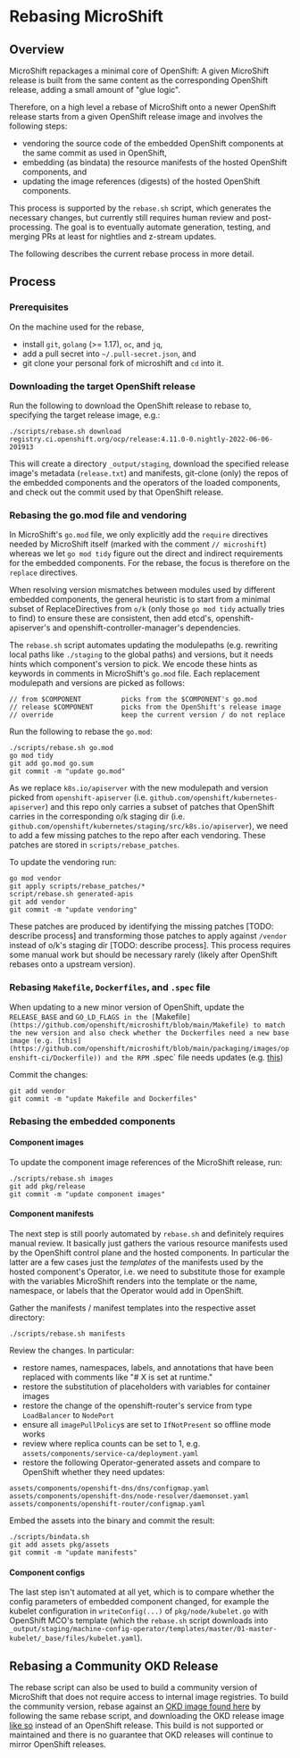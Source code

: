 # Rebasing MicroShift
## Overview

MicroShift repackages a minimal core of OpenShift: A given MicroShift release is built from the same content as the corresponding OpenShift release, adding a small amount of "glue logic".

Therefore, on a high level a rebase of MicroShift onto a newer OpenShift release starts from a given OpenShift release image and involves the following steps:

* vendoring the source code of the embedded OpenShift components at the same commit as used in OpenShift,
* embedding (as bindata) the resource manifests of the hosted OpenShift components, and 
* updating the image references (digests) of the hosted OpenShift components.

This process is supported by the `rebase.sh` script, which generates the necessary changes, but currently still requires human review and post-processing. The goal is to eventually automate generation, testing, and merging PRs at least for nightlies and z-stream updates.

The following describes the current rebase process in more detail.

## Process
### Prerequisites

On the machine used for the rebase,

* install `git`, `golang` (>= 1.17), `oc`, and `jq`,
* add a pull secret into `~/.pull-secret.json`, and
* git clone your personal fork of microshift and `cd` into it.

### Downloading the target OpenShift release

Run the following to download the OpenShift release to rebase to, specifying the target release image, e.g.:

```
./scripts/rebase.sh download registry.ci.openshift.org/ocp/release:4.11.0-0.nightly-2022-06-06-201913
```

This will create a directory `_output/staging`, download the specified release image's metadata (`release.txt`) and manifests, git-clone (only) the repos of the embedded components and the operators of the loaded components, and check out the commit used by that OpenShift release.

### Rebasing the go.mod file and vendoring

In MicroShift's `go.mod` file, we only explicitly add the `require` directives needed by MicroShift itself (marked with the comment `// microshift`) whereas we let `go mod tidy` figure out the direct and indirect requirements for the embedded components. For the rebase, the focus is therefore on the `replace` directives.

When resolving version mismatches between modules used by different embedded components, the general heuristic is to start from a minimal subset of ReplaceDirectives from `o/k` (only those `go mod tidy` actually tries to find) to ensure these are consistent, then add etcd's, openshift-apiserver's and openshift-controller-manager's dependencies.

The `rebase.sh` script automates updating the modulepaths (e.g. rewriting local paths like `./staging` to the global paths) and versions, but it needs hints which component's version to pick. We encode these hints as keywords in comments in MicroShift's `go.mod` file. Each replacement modulepath and versions are picked as follows:

```
// from $COMPONENT          picks from the $COMPONENT's go.mod
// release $COMPONENT       picks from the OpenShift's release image
// override                 keep the current version / do not replace
```

Run the following to rebase the `go.mod`:

```
./scripts/rebase.sh go.mod
go mod tidy
git add go.mod go.sum
git commit -m "update go.mod"
```

As we replace `k8s.io/apiserver` with the new modulepath and version picked from `openshift-apiserver` (i.e. `github.com/openshift/kubernetes-apiserver`) and this repo only carries a subset of patches that OpenShift carries in the corresponding o/k staging dir (i.e. `github.com/openshift/kubernetes/staging/src/k8s.io/apiserver`), we need to add a few missing patches to the repo after each vendoring. These patches are stored in `scripts/rebase_patches`.

To update the vendoring run:

```
go mod vendor
git apply scripts/rebase_patches/*
script/rebase.sh generated-apis
git add vendor
git commit -m "update vendoring"
```

These patches are produced by identifying the missing patches [TODO: describe process] and transforming those patches to apply against `/vendor` instead of o/k's staging dir [TODO: describe process]. This process requires some manual work but should be necessary rarely (likely after OpenShift rebases onto a upstream version).

### Rebasing `Makefile`, `Dockerfiles`, and `.spec` file
When updating to a new minor version of OpenShift, update the `RELEASE_BASE` and `GO_LD_FLAGS in the [`Makefile`](https://github.com/openshift/microshift/blob/main/Makefile) to match the new version and also check whether the Dockerfiles need a new base image (e.g. [this](https://github.com/openshift/microshift/blob/main/packaging/images/openshift-ci/Dockerfile)) and the RPM `.spec` file needs updates (e.g. [this](https://github.com/openshift/microshift/blob/main/packaging/rpm/microshift.spec))

Commit the changes:

```
git add vendor
git commit -m "update Makefile and Dockerfiles"
```

### Rebasing the embedded components
#### Component images
To update the component image references of the MicroShift release, run:

```
./scripts/rebase.sh images
git add pkg/release
git commit -m "update component images"
```

#### Component manifests
The next step is still poorly automated by `rebase.sh` and definitely requires manual review. It basically just gathers the various resource manifests used by the OpenShift control plane and the hosted components. In particular the latter are a few cases just the _templates_ of the manifests used by the hosted component's Operator, i.e. we need to substitute those for example with the variables MicroShift renders into the template or the name, namespace, or labels that the Operator would add in OpenShift.

Gather the manifests / manifest templates into the respective asset directory:

```
./scripts/rebase.sh manifests
```

Review the changes. In particular:
* restore names, namespaces, labels, and annotations that have been replaced with comments like "# X is set at runtime."
* restore the substitution of placeholders with variables for container images
* restore the change of the openshift-router's service from type `LoadBalancer` to `NodePort`
* ensure all `imagePullPolicy`s are set to `IfNotPresent` so offline mode works
* review where replica counts can be set to 1, e.g. `assets/components/service-ca/deployment.yaml`
* restore the following Operator-generated assets and compare to OpenShift whether they need updates:
```
assets/components/openshift-dns/dns/configmap.yaml
assets/components/openshift-dns/node-resolver/daemonset.yaml
assets/components/openshift-router/configmap.yaml
```

Embed the assets into the binary and commit the result:

```
./scripts/bindata.sh
git add assets pkg/assets
git commit -m "update manifests"
```

#### Component configs
The last step isn't automated at all yet, which is to compare whether the config parameters of embedded component changed, for example the kubelet configuration in `writeConfig(...)` of `pkg/node/kubelet.go` with OpenShift MCO's template (which the `rebase.sh` script downloads into `_output/staging/machine-config-operator/templates/master/01-master-kubelet/_base/files/kubelet.yaml`).

## Rebasing a Community OKD Release

The rebase script can also be used to build a community version of MicroShift that does not require access to internal image registries. To build the community version, rebase against an [OKD image found here](https://origin-release.ci.openshift.org/#4-stable) by following the same rebase script, and downloading the OKD release image [like so](#downloading-the-target-openshift-release) instead of an OpenShift release. This build is not supported or maintained and there is no guarantee that OKD releases will continue to mirror OpenShift releases.
